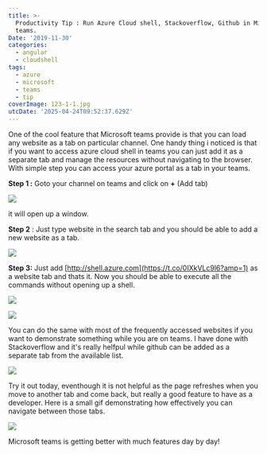 ```yaml
---
title: >-
  Productivity Tip : Run Azure Cloud shell, Stackoverflow, Github in Microsoft
  teams.
Date: '2019-11-30'
categories:
  - angular
  - cloudshell
tags:
  - azure
  - microsoft
  - teams
  - tip
coverImage: 123-1-1.jpg
utcDate: '2025-04-24T09:52:37.629Z'
---
```


One of the cool feature that Microsoft teams provide is that you can load any website as a tab on particular channel. One handy thing i noticed is that if you want to access azure cloud shell in teams you can just add it as a separate tab and manage the resources without navigating to the browser. With simple step you can access your azure portal as a tab in your teams.

**Step 1 :** Goto your channel on teams and click on **+** (Add tab)

![](https://sajeetharan.wordpress.com/wp-content/uploads/2019/11/1-1.jpg?w=1024)

it will open up a window.

**Step 2** : Just type website in the search tab and you should be able to add a new website as a tab.

![](https://sajeetharan.wordpress.com/wp-content/uploads/2019/11/23.jpg?w=1018)

**Step 3:** Just add [http://shell.azure.com](https://t.co/0IXkVLc9l6?amp=1) as a website tab and thats it. Now you should be able to execute all the commands without opening up a shell.

![](https://sajeetharan.wordpress.com/wp-content/uploads/2019/11/3-1.jpg?w=889)

![](https://sajeetharan.wordpress.com/wp-content/uploads/2019/11/4-1.jpg?w=1024)

You can do the same with most of the frequently accessed websites if you want to demonstrate something while you are on teams. I have done with Stackoverflow and it's really helfpul while github can be added as a separate tab from the available list.

![](https://sajeetharan.wordpress.com/wp-content/uploads/2019/11/5-2.jpg?w=1024)

Try it out today, eventhough it is not helpful as the page refreshes when you move to another tab and come back, but really a good feature to have as a developer. Here is a small gif demonstrating how effectively you can navigate between those tabs.

![](https://sajeetharan.wordpress.com/wp-content/uploads/2019/11/teams.gif?w=1024)

Microsoft teams is getting better with much features day by day!
